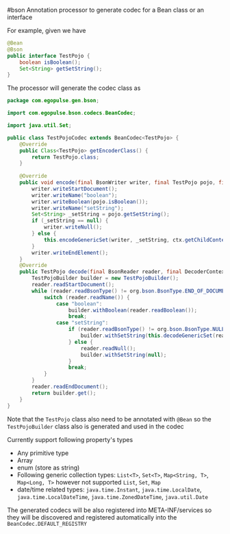#bson
Annotation processor to generate codec for a Bean class or an interface

For example, given we have

```java
@Bean
@Bson
public interface TestPojo {
    boolean isBoolean();
    Set<String> getSetString();
}
```

The processor will generate the codec class as

```java
package com.egopulse.gen.bson;

import com.egopulse.bson.codecs.BeanCodec;

import java.util.Set;

public class TestPojoCodec extends BeanCodec<TestPojo> {
    @Override
    public Class<TestPojo> getEncoderClass() {
        return TestPojo.class;
    }
    
    @Override
    public void encode(final BsonWriter writer, final TestPojo pojo, final EncoderContext ctx) {
        writer.writeStartDocument();
        writer.writeName("boolean");
        writer.writeBoolean(pojo.isBoolean());
        writer.writeName("setString");
        Set<String> _setString = pojo.getSetString();
        if (_setString == null) {
            writer.writeNull();
        } else {
            this.encodeGenericSet(writer, _setString, ctx.getChildContext(), java.lang.String.class);
        }
        writer.writeEndElement();
    }
    @Override
    public TestPojo decode(final BsonReader reader, final DecoderContext ctx) {
        TestPojoBuilder builder = new TestPojoBuilder();
        reader.readStartDocument();
        while (reader.readBsonType() != org.bson.BsonType.END_OF_DOCUMENT) {
            switch (reader.readName()) {
                case "boolean":
                    builder.withBoolean(reader.readBoolean());
                    break;
                case "setString":
                    if (reader.readBsonType() != org.bson.BsonType.NULL) {
                        builder.withSetString(this.decodeGenericSet(reader, ctx, java.lang.String.class));
                    } else {
                        reader.readNull();
                        builder.withSetString(null);
                    }
                    break;
            }
        }
        reader.readEndDocument();
        return builder.get();
    }
}
```

Note that the `TestPojo` class also need to be annotated with `@Bean` so the `TestPojoBuilder` class also is generated 
and used in the codec 

Currently support following property's types 
* Any primitive type
* Array
* enum (store as string)
* Following generic collection types: `List<T>`, `Set<T>`, `Map<String, T>`, `Map<Long, T>` however not supported `List`, `Set`, 
`Map`
* date/time related types: `java.time.Instant`, `java.time.LocalDate`, `java.time.LocalDateTime`, `java.time.ZonedDateTime`, `java.util.Date`

The generated codecs will be also registered into META-INF/services so they will be discovered and registered automatically 
into the `BeanCodec.DEFAULT_REGISTRY`